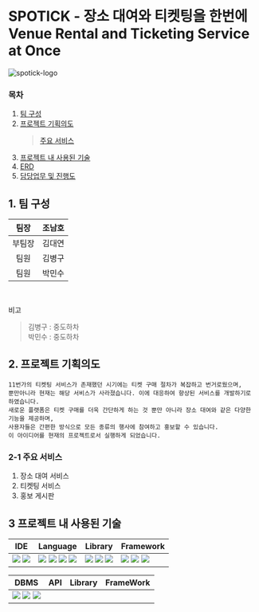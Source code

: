 # SPOTICK - 장소 대여와 티켓팅을 한번에<br>Venue Rental and Ticketing Service at Once
![spotick-logo](https://github.com/spotick/spotick/assets/142222091/4af6c9ba-df10-4fe9-9478-2db17d55ae3e)

### 목차
1. [팀 구성](#1-팀-구성)
2. [프로젝트 기획의도](#2-프로젝트-기획의도)
    > [주요 서비스](#2-1-주요-서비스)
3. [프로젝트 내 사용된 기술](#3-프로젝트-내-사용된-기술)
4. [ERD]()
5. [담당업무 및 진행도]()


## 1. 팀 구성
|팀장|조남호|
|:--:|:--:|
|부팀장|김대연| 
|팀원|김병구|
|팀원|박민수|

<br>

비고
> 김병구 : 중도하차<br>
> 박민수 : 중도하차


## 2. 프로젝트 기획의도
    11번가의 티켓팅 서비스가 존재했던 시기에는 티켓 구매 절차가 복잡하고 번거로웠으며,
    뿐만아니라 현재는 해당 서비스가 사라졌습니다. 이에 대응하여 향상된 서비스를 개발하기로 하였습니다.
    새로운 플랫폼은 티켓 구매를 더욱 간단하게 하는 것 뿐만 아니라 장소 대여와 같은 다양한 기능을 제공하며, 
    사용자들은 간편한 방식으로 모든 종류의 행사에 참여하고 홍보할 수 있습니다.
    이 아이디어를 현재의 프로젝트로서 실행하게 되었습니다.

### 2-1 주요 서비스
1) 장소 대여 서비스
2) 티켓팅 서비스
3) 홍보 게시판


## 3 프로젝트 내 사용된 기술
| IDE | Language | Library | Framework |
| --- | --- | --- | --- |
| <a href="https://code.visualstudio.com/"><img src="https://img.shields.io/badge/-VSCode-007ACC?logo=visualstudiocode"/></a> <a href="https://www.jetbrains.com/idea/"><img src="https://img.shields.io/badge/-IntelliJ-000000?logo=intellijidea"/></a> | <a href="https://www.java.com"><img src="https://img.shields.io/badge/Java-007396"/></a> <a href="https://www.javascript.com"><img src="https://img.shields.io/badge/Javascript-F7DF1E?logo=javascript&logoColor=black"/></a> <span><img src="https://img.shields.io/badge/HTML-E34F26?logo=html5&logoColor=white"/></span> <span><img src="https://img.shields.io/badge/CSS3-1572B6?logo=css3"/></span> | <a href="https://projectlombok.org/"><img src="https://img.shields.io/badge/Lombok-d9230f"/></a> <a href="https://jquery.com"><img src="https://img.shields.io/badge/jQuery-0769AD?logo=jquery"/></a> <a href="http://querydsl.com/"><img src="https://img.shields.io/badge/Querydsl-4183C4"/></a>  | <a href="https://spring.io/"><img src="https://img.shields.io/badge/Spring-6DB33F?logo=spring&logoColor=white"/></a> <a href="https://spring.io/projects/spring-security"><img src="https://img.shields.io/badge/Spring%20Security-6DB33F?logo=springsecurity&logoColor=white"/></a> <a href="https://hibernate.org/"><img src="https://img.shields.io/badge/Hibernate-59666C?logo=hibernate"/></a> |

| DBMS | API | Library | FrameWork |
| --- | --- | --- | --- |
| <a href="https://www.oracle.com"><img src="https://img.shields.io/badge/Oracle-F80000?logo=oracle"/></a> <a href="https://redis.com/brand-guidelines/"><img src="https://img.shields.io/badge/Redis-DC382D?logo=redis&logoColor=white"/></a> <a href="https://www.h2database.com"><img src="https://img.shields.io/badge/H2%20Database-244a64"/></a> |
